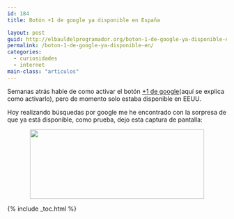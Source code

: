 ```yaml
---
id: 184
title: Botón +1 de google ya disponible en España

layout: post
guid: http://elbauldelprogramador.org/boton-1-de-google-ya-disponible-en-espana/
permalink: /boton-1-de-google-ya-disponible-en/
categories:
  - curiosidades
  - internet
main-class: "articulos"
---
```

<div class="iconews">
</div>

Semanas atrás hable de como activar el botón [+1 de google][1](aquí se explica como activarlo), pero de momento solo estaba disponible en EEUU.

Hoy realizando búsquedas por google me he encontrado con la sorpresa de que ya está disponible, como prueba, dejo esta captura de pantalla:


<!--ad-->

<div class="separator" style="clear: both; text-align: center;">
  <a href="https://3.bp.blogspot.com/-B8NUfAq5TLs/TbvEKl-3kZI/AAAAAAAAAdE/RPi6Udzvf1I/s1600/plus1button.png" imageanchor="1" style="margin-left:1em; margin-right:1em"><img border="0" height="160" width="400" src="https://3.bp.blogspot.com/-B8NUfAq5TLs/TbvEKl-3kZI/AAAAAAAAAdE/RPi6Udzvf1I/s400/plus1button.png" /></a>
</div>



 [1]: https://elbauldelprogramador.com/activar-el-boton-1-de-google/

{% include _toc.html %}
